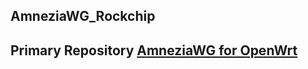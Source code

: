AmneziaWG_Rockchip
---------------------
Primary Repository [AmneziaWG for OpenWrt](https://github.com/amnezia-vpn/amneziawg-openwrt)
--------------------------
